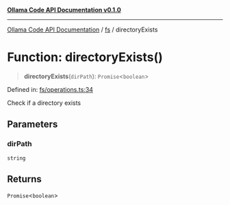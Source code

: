 [**Ollama Code API Documentation v0.1.0**](../../README.md)

***

[Ollama Code API Documentation](../../modules.md) / [fs](../README.md) / directoryExists

# Function: directoryExists()

> **directoryExists**(`dirPath`): `Promise`\<`boolean`\>

Defined in: [fs/operations.ts:34](https://github.com/erichchampion/ollama-code/blob/3fe0ce113b10803e1393cbc2fdc48d5134e8d686/ollama-code/src/fs/operations.ts#L34)

Check if a directory exists

## Parameters

### dirPath

`string`

## Returns

`Promise`\<`boolean`\>

